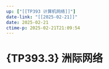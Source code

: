 ```yaml
---
up: ["[[TP393 计算机网络]]"]
date-link: "[[2025-02-21]]"
date: 2025-02-21
ctime-p: 2025-02-21T21:09:54
---
```


# {TP393.3} 洲际网络
